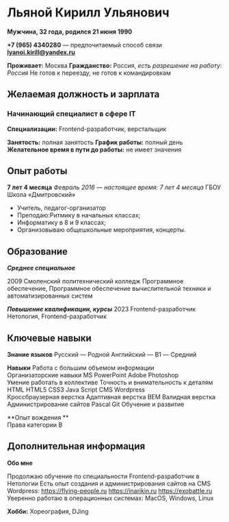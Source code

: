  
# Льяной Кирилл Ульянович

**Мужчина, 32 года, родился 21 июня 1990**

**+7 (965) 4340280** — предпочитаемый способ связи
**lyanoi.kirill@yandex.ru**

**Проживает:** Москва
**Гражданство:** Россия, *есть разрешение на работу: Россия*
Не готов к переезду, не готов к командировкам

## Желаемая должность и зарплата

### Начинающий специалист в сфере IT

**Специализации:**
Frontend-разработчик, верстальщик

**Занятость:** полная занятость
**График работы:** полный день
**Желательное время в пути до работы:** не имеет значения

## Опыт работы 

**7 лет 4 месяца**
*Февраль 2016 — настоящее время: 7 лет 4 месяца*
ГБОУ Школа «Дмитровский»
- Учитель, педагог-организатор
- Преподаю:Ритмику в начальных классах; 
- Информатику в 8 и 9 классах;
- Организовываю общешкольные мероприятия, концерты.

## Образование
***Среднее специальное***

2009
Смоленский политехнический колледж
Программное обеспечение, Программное обеспечение вычислительной техники и автоматизированных систем

***Повышение квалификации, курсы***
2023
Frontend-разработчик
Нетология, Frontend-разработчик

## Ключевые навыки

**Знание языков**
Русский — Родной
Английский — B1 — Средний

**Навыки**
Работа с большим объемом информации  Организаторские навыки  MS PowerPoint  Adobe Photoshop  Умение работать в коллективе  Точность и внимательность к деталям  HTML  HTML5  CSS3  Java Script  CMS Wordpress  Кроссбраузерная верстка  Адаптивная верстка  BEM  Валидная верстка  Администрирование сайтов  Pascal  Git  Обучение и развитие  

**Опыт вождения  **                                                         
Права категории B 

## Дополнительная информация                                                 

**Обо мне**

Продолжаю обучение по специальности Frontend-разработчик в Нетологии
Есть опыт создания и администрирования сайтов на CMS Wordpress:
https://flying-people.ru 
https://inarikin.ru 
https://exobattle.ru
Уверенно работаю в операционных системах: MacOS, Windows, Linux

**Хобби:** Хореография, DJing 

